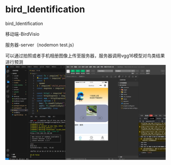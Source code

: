 # bird_Identification
bird_Identification

移动端-BirdVisio

服务器-server（nodemon test.js）

可以通过拍照或者手机相册图像上传至服务器，服务器调用vgg16模型对鸟类结果进行预测
![Alt Text](project.jpg)
